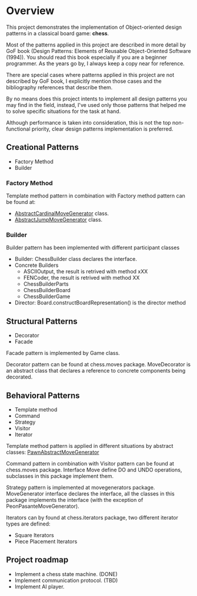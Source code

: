 # Overview
This project demonstrates the implementation of Object-oriented design patterns in a classical board game: <b>chess</b>.

Most of the patterns applied in this project are described in more detail by GoF book (Design Patterns: Elements of Reusable Object-Oriented Software (1994)). You should read this book especially if you are a beginner programmer. As the years go by, I always keep a copy near for reference.

There are special cases where patterns applied in this project are not described by GoF book, I explicitly mention those cases and the bibliography references that describe them.

By no means does this project intents to implement all design patterns you may find in the field, instead, I've used only those patterns that helped me to solve specific situations for the task at hand.

Although performance is taken into consideration, this is not the top non-functional priority, clear design patterns implementation is preferred.

## Creational Patterns
- Factory Method
- Builder

### Factory Method
Template method pattern in combination with Factory method pattern can be found at:
- [AbstractCardinalMoveGenerator](src/main/java/chess/pseudomovesgenerators/AbstractCardinalMoveGenerator.java) class.
- [AbstractJumpMoveGenerator](src/main/java/chess/pseudomovesgenerators/AbstractJumpMoveGenerator.java) class.

### Builder
Builder pattern has been implemented with different participant classes
- Builder: ChessBuilder class declares the interface.
- Concrete Builders
    - ASCIIOutput, the result is retrived with method xXX
    - FENCoder, the result is retrived with method XX
    - ChessBuilderParts 
    - ChessBuilderBoard 
    - ChessBuilderGame
- Director: Board.constructBoardRepresentation() is the director method

## Structural Patterns
- Decorator
- Facade

Facade pattern is implemented by Game class.

Decorator pattern can be found at chess.moves package. MoveDecorator is an abstract class that declares a reference to concrete components being decorated.

## Behavioral Patterns
- Template method
- Command
- Strategy
- Visitor
- Iterator

Template method pattern is applied in different situations by abstract classes: 
[PawnAbstractMoveGenerator](src/main/java/chess/pseudomovesgenerators/PawnAbstractMoveGenerator.java)
 


Command pattern in combination with Visitor pattern can be found at chess.moves package. Interface Move define DO and UNDO operations, subclasses in this package implement them.

Strategy pattern is implemented at movegenerators package. MoveGenerator interface declares the interface, all the classes in this package implements the interface (with the exception of PeonPasanteMoveGenerator). 

Iterators can by found at chess.iterators package, two different iterator types are defined:
- Square Iterators
- Piece Placement Iterators

## Project roadmap
- Implement a chess state machine. (DONE)
- Implement communication protocol. (TBD)
- Implement AI player.


